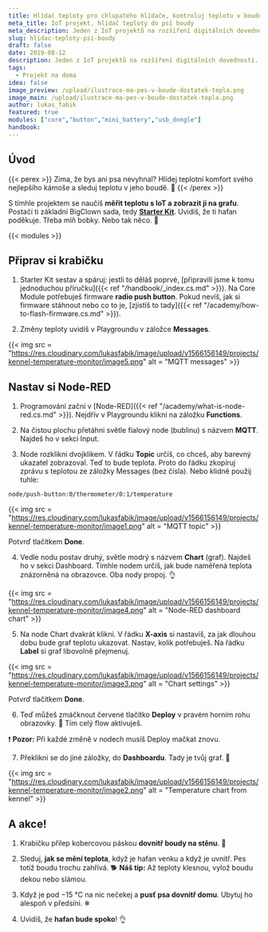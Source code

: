 ```yaml
---
title: Hlídač teploty pro chlupatého hlídače, kontroluj teplotu v boudě svého psa
meta_title: IoT projekt, hlídač teploty do psí boudy
meta_description: Jeden z IoT projektů na rozšíření digitálních dovedností. Sestav se Starter Kitem od BigClownu zařízení, se kterým uvidíš, jakou má tvůj pes v boudě teplotu.
slug: hlidac-teploty-psi-boudy
draft: false
date: 2019-08-12
description: Jeden z IoT projektů na rozšíření digitálních dovedností. Sestav se Starter Kitem od BigClownu zařízení, se kterým uvidíš, jakou má tvůj pes v boudě teplotu.
tags:
  - Projekt na doma
idea: false
image_preview: /upload/ilustrace-ma-pes-v-boude-dostatek-tepla.png
image_main: /upload/ilustrace-ma-pes-v-boude-dostatek-tepla.png
author: lukas_fabik
featured: true
modules: ["core","button","mini_battery","usb_dongle"]
handbook:
---
```


## Úvod

{{< perex >}}
Zima, že bys ani psa nevyhnal? Hlídej teplotní komfort svého nejlepšího kámoše a sleduj teplotu v jeho boudě. 🐶
{{< /perex >}}

S tímhle projektem se naučíš **měřit teplotu s IoT a zobrazit ji na grafu**. Postačí ti základní BigClown sada, tedy [**Starter Kit**](https://shop.bigclown.com/starter-kit/). Uvidíš, že ti hafan poděkuje. Třeba míň bobky. Nebo tak něco. 🐩

{{< modules >}}

## Připrav si krabičku

1. Starter Kit sestav a spáruj: jestli to děláš poprvé, [připravili jsme k tomu jednoduchou příručku]({{< ref "/handbook/_index.cs.md" >}}). Na Core Module potřebuješ firmware **radio push button**. Pokud nevíš, jak si firmware stáhnout nebo co to je, [zjistíš to tady]({{< ref "/academy/how-to-flash-firmware.cs.md" >}}).

2. Změny teploty uvidíš v Playgroundu v záložce **Messages**.

{{< img src = "https://res.cloudinary.com/lukasfabik/image/upload/v1566156149/projects/kennel-temperature-monitor/image5.png" alt = "MQTT messages" >}}

## Nastav si Node-RED

1. Programování začni v [Node-RED]({{< ref "/academy/what-is-node-red.cs.md" >}}). Nejdřív v Playgroundu klikni na záložku **Functions**.

2. Na čistou plochu přetáhni světle fialový node (bublinu) s názvem **MQTT**. Najdeš ho v sekci Input.

3. Node rozklikni dvojklikem. V řádku **Topic** určíš, co chceš, aby barevný ukazatel zobrazoval. Teď to bude teplota. Proto do řádku zkopíruj zprávu s teplotou ze záložky Messages (bez čísla). Nebo klidně použij tuhle:

```
node/push-button:0/thermometer/0:1/temperature
```

{{< img src = "https://res.cloudinary.com/lukasfabik/image/upload/v1566156149/projects/kennel-temperature-monitor/image1.png" alt = "MQTT topic" >}}

Potvrď tlačítkem **Done**.

4. Vedle nodu postav druhý, světle modrý s názvem **Chart** (graf). Najdeš ho v sekci Dashboard. Tímhle nodem určíš, jak bude naměřená teplota znázorněná na obrazovce. Oba nody propoj. 👌

{{< img src = "https://res.cloudinary.com/lukasfabik/image/upload/v1566156149/projects/kennel-temperature-monitor/image4.png" alt = "Node-RED dashboard chart" >}}

5. Na node Chart dvakrát klikni. V řádku **X-axis** si nastavíš, za jak dlouhou dobu bude graf teplotu ukazovat. Nastav, kolik potřebuješ.
Na řádku **Label** si graf libovolně přejmenuj.

{{< img src = "https://res.cloudinary.com/lukasfabik/image/upload/v1566156149/projects/kennel-temperature-monitor/image3.png" alt = "Chart settings" >}}

Potvrď tlačítkem **Done**.


6. Teď můžeš zmáčknout červené tlačítko **Deploy** v pravém horním rohu obrazovky. 🚨 Tím celý flow aktivuješ.

❗ **Pozor:** Při každé změně v nodech musíš Deploy mačkat znovu.

7. Překlikni se do jiné záložky, do **Dashboardu**. Tady je tvůj graf. 👏

{{< img src = "https://res.cloudinary.com/lukasfabik/image/upload/v1566156149/projects/kennel-temperature-monitor/image2.png" alt = "Temperature chart from kennel" >}}

## A akce!

1. Krabičku přilep kobercovou páskou **dovnitř boudy na stěnu**. 🏡

2. Sleduj, **jak se mění teplota**, když je hafan venku a když je uvnitř. Pes totiž boudu trochu zahřívá. 🐕
**Náš tip:** Až teploty klesnou, vylož boudu dekou nebo slámou.

3. Když je pod −15 °C na nic nečekej a **pusť psa dovnitř domu**. Ubytuj ho alespoň v předsíni. ❄

4. Uvidíš, že **hafan bude spoko**! 👌
